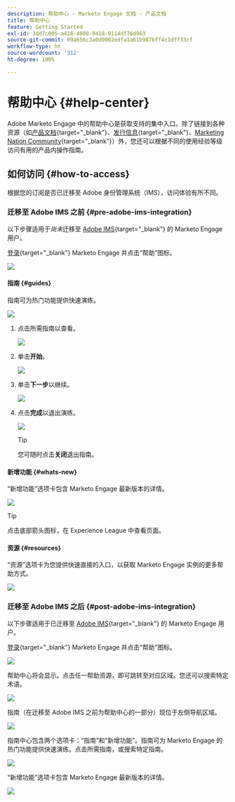 ```yaml
---
description: 帮助中心 - Marketo Engage 文档 - 产品文档
title: 帮助中心
feature: Getting Started
exl-id: 3dd7c005-a416-4808-9418-9114df76d963
source-git-commit: 09a656c3a0d0002edfa1a61b987bff4c1dff33cf
workflow-type: ht
source-wordcount: '312'
ht-degree: 100%

---
```


# 帮助中心 {#help-center}

Adobe Marketo Engage 中的帮助中心是获取支持的集中入口。除了链接到各种资源（如[产品文档](/help/marketo/home.md){target="_blank"}、[发行信息](/help/marketo/release-notes/current.md){target="_blank"}、[Marketing Nation Community](https://nation.marketo.com/){target="_blank"}）外，您还可以根据不同的使用经验等级访问有用的产品内操作指南。

## 如何访问 {#how-to-access}

根据您的订阅是否已迁移至 Adobe 身份管理系统（IMS），访问体验有所不同。

### 迁移至 Adobe IMS 之前 {#pre-adobe-ims-integration}

以下步骤适用于&#x200B;_尚未_&#x200B;迁移至 [Adobe IMS](/help/marketo/product-docs/administration/marketo-with-adobe-identity/adobe-identity-management-overview.md){target="_blank"} 的 Marketo Engage 用户。

[登录](https://login.marketo.com/){target="_blank"} Marketo Engage 并点击“帮助”图标。

![](assets/help-center-1.png)

#### 指南 {#guides}

指南可为热门功能提供快速演练。

![](assets/help-center-2.png)

1. 点击所需指南以查看。

   ![](assets/help-center-3.png)

1. 单击&#x200B;**开始**。

   ![](assets/help-center-4.png)

1. 单击&#x200B;**下一步**&#x200B;以继续。

   ![](assets/help-center-5.png)

1. 点击&#x200B;**完成**&#x200B;以退出演练。

   ![](assets/help-center-6.png)

   >[!TIP]
   >
   >您可随时点击&#x200B;**关闭**&#x200B;退出指南。

#### 新增功能 {#whats-new}

“新增功能”选项卡包含 Marketo Engage 最新版本的详情。

![](assets/help-center-7.png)

>[!TIP]
>
>点击底部箭头图标，在 Experience League 中查看页面。

#### 资源 {#resources}

“资源”选项卡为您提供快速直接的入口，以获取 Marketo Engage 实例的更多帮助方式。

![](assets/help-center-8.png)

### 迁移至 Adobe IMS 之后 {#post-adobe-ims-integration}

以下步骤适用于已迁移至 [Adobe IMS](/help/marketo/product-docs/administration/marketo-with-adobe-identity/adobe-identity-management-overview.md){target="_blank"} 的 Marketo Engage 用户。

[登录](https://experience.adobe.com/){target="_blank"} Marketo Engage 并点击“帮助”图标。

![](assets/help-center-9.png)

帮助中心将会显示。点击任一帮助资源，即可跳转至对应区域。您还可以搜索特定术语。

![](assets/help-center-10.png)

指南（在迁移至 Adobe IMS 之前为帮助中心的一部分）现位于左侧导航区域。

![](assets/help-center-11.png)

指南中心包含两个选项卡：“指南”和“新增功能”。指南可为 Marketo Engage 的热门功能提供快速演练。点击所需指南，或搜索特定指南。

![](assets/help-center-12.png)

“新增功能”选项卡包含 Marketo Engage 最新版本的详情。

![](assets/help-center-13.png)
